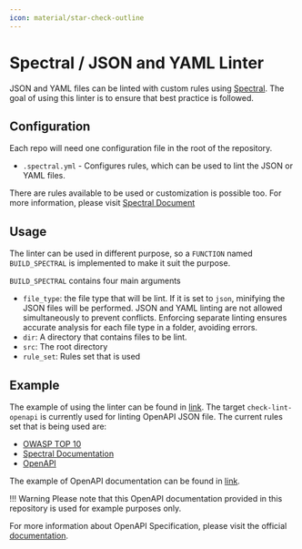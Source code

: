 ```yaml
---
icon: material/star-check-outline
---
```


<!-- cspell: words OWASP -->

# Spectral / JSON and YAML Linter

JSON and YAML files can be linted with custom rules
using [Spectral](https://github.com/stoplightio/spectral).
The goal of using this linter is to ensure that best practice is followed.

## Configuration

Each repo will need one configuration file in the root of the repository.

* `.spectral.yml` - Configures rules, which can be
used to lint the JSON or YAML files.

There are rules available to be used or customization is possible too.
For more information, please visit [Spectral Document](https://meta.stoplight.io/docs/spectral/e5b9616d6d50c-rulesets)

## Usage

The linter can be used in different purpose,
so a `FUNCTION` named `BUILD_SPECTRAL` is implemented
to make it suit the purpose.

`BUILD_SPECTRAL` contains four main arguments

* `file_type`: the file type that will be lint.
If it is set to `json`, minifying the JSON files will be performed.
JSON and YAML linting are not allowed simultaneously to prevent conflicts.
  Enforcing separate linting
ensures accurate analysis for each file type in a folder, avoiding errors.
* `dir`: A directory that contains files to be lint.
* `src`: The root directory
* `rule_set`: Rules set that is used

## Example

The example of using the linter can be found in [link](/Earthfile).
The target `check-lint-openapi` is currently used for linting OpenAPI JSON file.
The current rules set that is being used are:

* [OWASP TOP 10](https://apistylebook.stoplight.io/docs/owasp-top-10)
* [Spectral Documentation](https://github.com/stoplightio/spectral-documentation)
* [OpenAPI](https://docs.stoplight.io/docs/spectral/4dec24461f3af-open-api-rules#openapi-rules)

The example of OpenAPI documentation can be found in [link](/examples/openapi/example.json).
<!-- markdownlint-disable max-one-sentence-per-line -->
!!! Warning
    Please note that this OpenAPI documentation provided
    in this repository is used for example purposes only.
<!-- markdownlint-enable max-one-sentence-per-line -->
For more information about OpenAPI Specification, please visit the
official [documentation](https://swagger.io/specification/#components-object).

